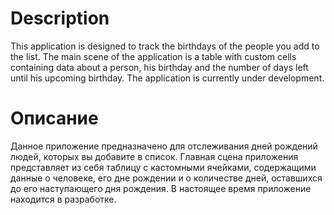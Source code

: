 # Description
This application is designed to track the birthdays of the people you add to the list. The main scene of the application is a table with custom cells containing data about a person, his birthday and the number of days left until his upcoming birthday. The application is currently under development.
# Описание
Данное приложение предназначено для отслеживания дней рождений людей, которых вы добавите в список. Главная сцена приложения представляет из себя таблицу с кастомными ячейками, содержащими данные о человеке, его дне рождении и о количестве дней, оставшихся до его наступающего дня рождения. В настоящее время приложение находится в разработке.
